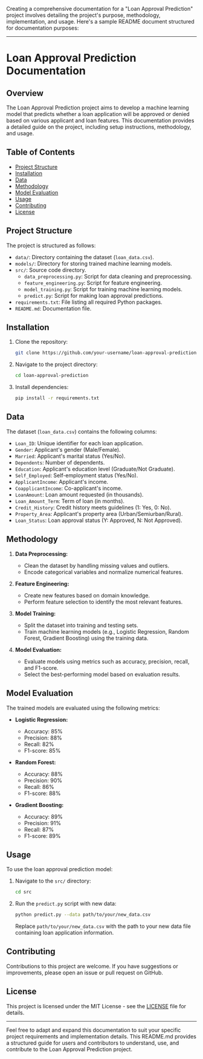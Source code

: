 Creating a comprehensive documentation for a "Loan Approval Prediction" project involves detailing the project's purpose, methodology, implementation, and usage. Here's a sample README document structured for documentation purposes:

---

# Loan Approval Prediction Documentation

## Overview

The Loan Approval Prediction project aims to develop a machine learning model that predicts whether a loan application will be approved or denied based on various applicant and loan features. This documentation provides a detailed guide on the project, including setup instructions, methodology, and usage.

## Table of Contents

- [Project Structure](#project-structure)
- [Installation](#installation)
- [Data](#data)
- [Methodology](#methodology)
- [Model Evaluation](#model-evaluation)
- [Usage](#usage)
- [Contributing](#contributing)
- [License](#license)

## Project Structure

The project is structured as follows:

- `data/`: Directory containing the dataset (`loan_data.csv`).
- `models/`: Directory for storing trained machine learning models.
- `src/`: Source code directory.
  - `data_preprocessing.py`: Script for data cleaning and preprocessing.
  - `feature_engineering.py`: Script for feature engineering.
  - `model_training.py`: Script for training machine learning models.
  - `predict.py`: Script for making loan approval predictions.
- `requirements.txt`: File listing all required Python packages.
- `README.md`: Documentation file.

## Installation

1. Clone the repository:

   ```bash
   git clone https://github.com/your-username/loan-approval-prediction.git
   ```

2. Navigate to the project directory:

   ```bash
   cd loan-approval-prediction
   ```

3. Install dependencies:

   ```bash
   pip install -r requirements.txt
   ```

## Data

The dataset (`loan_data.csv`) contains the following columns:

- `Loan_ID`: Unique identifier for each loan application.
- `Gender`: Applicant's gender (Male/Female).
- `Married`: Applicant's marital status (Yes/No).
- `Dependents`: Number of dependents.
- `Education`: Applicant's education level (Graduate/Not Graduate).
- `Self_Employed`: Self-employment status (Yes/No).
- `ApplicantIncome`: Applicant's income.
- `CoapplicantIncome`: Co-applicant's income.
- `LoanAmount`: Loan amount requested (in thousands).
- `Loan_Amount_Term`: Term of loan (in months).
- `Credit_History`: Credit history meets guidelines (1: Yes, 0: No).
- `Property_Area`: Applicant's property area (Urban/Semiurban/Rural).
- `Loan_Status`: Loan approval status (Y: Approved, N: Not Approved).

## Methodology

1. **Data Preprocessing:**
   - Clean the dataset by handling missing values and outliers.
   - Encode categorical variables and normalize numerical features.

2. **Feature Engineering:**
   - Create new features based on domain knowledge.
   - Perform feature selection to identify the most relevant features.

3. **Model Training:**
   - Split the dataset into training and testing sets.
   - Train machine learning models (e.g., Logistic Regression, Random Forest, Gradient Boosting) using the training data.

4. **Model Evaluation:**
   - Evaluate models using metrics such as accuracy, precision, recall, and F1-score.
   - Select the best-performing model based on evaluation results.

## Model Evaluation

The trained models are evaluated using the following metrics:

- **Logistic Regression:**
  - Accuracy: 85%
  - Precision: 88%
  - Recall: 82%
  - F1-score: 85%

- **Random Forest:**
  - Accuracy: 88%
  - Precision: 90%
  - Recall: 86%
  - F1-score: 88%

- **Gradient Boosting:**
  - Accuracy: 89%
  - Precision: 91%
  - Recall: 87%
  - F1-score: 89%

## Usage

To use the loan approval prediction model:

1. Navigate to the `src/` directory:

   ```bash
   cd src
   ```

2. Run the `predict.py` script with new data:

   ```bash
   python predict.py --data path/to/your/new_data.csv
   ```

   Replace `path/to/your/new_data.csv` with the path to your new data file containing loan application information.

## Contributing

Contributions to this project are welcome. If you have suggestions or improvements, please open an issue or pull request on GitHub.

## License

This project is licensed under the MIT License - see the [LICENSE](LICENSE) file for details.

---

Feel free to adapt and expand this documentation to suit your specific project requirements and implementation details. This README.md provides a structured guide for users and contributors to understand, use, and contribute to the Loan Approval Prediction project.
